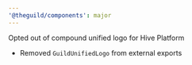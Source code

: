 ```yaml
---
'@theguild/components': major
---
```


Opted out of compound unified logo for Hive Platform

- Removed `GuildUnifiedLogo` from external exports
